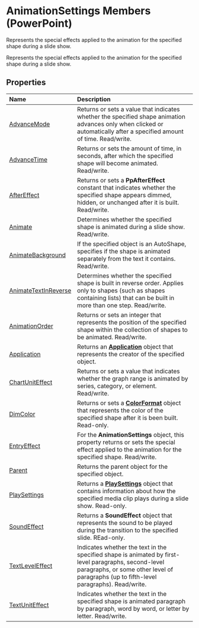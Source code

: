 
# AnimationSettings Members (PowerPoint)
Represents the special effects applied to the animation for the specified shape during a slide show.

Represents the special effects applied to the animation for the specified shape during a slide show.


## Properties



|**Name**|**Description**|
|:-----|:-----|
|[AdvanceMode](794d867f-cd7d-eeb6-0d6c-081e2be72ee5.md)|Returns or sets a value that indicates whether the specified shape animation advances only when clicked or automatically after a specified amount of time. Read/write. |
|[AdvanceTime](f4e5cec6-ba11-f605-3b3f-c4867fbce315.md)|Returns or sets the amount of time, in seconds, after which the specified shape will become animated. Read/write.|
|[AfterEffect](d8ccab29-8637-a48d-0f44-81a7fd1cca0b.md)|Returns or sets a  **PpAfterEffect** constant that indicates whether the specified shape appears dimmed, hidden, or unchanged after it is built. Read/write.|
|[Animate](7434630f-3c73-4261-36f7-a26d45e9df11.md)|Determines whether the specified shape is animated during a slide show. Read/write.|
|[AnimateBackground](929ba50f-23c4-9dea-09fb-fa580715b118.md)|If the specified object is an AutoShape, specifies if the shape is animated separately from the text it contains. Read/write.|
|[AnimateTextInReverse](cceba8ad-9896-10ef-5c11-7c93d370c82c.md)|Determines whether the specified shape is built in reverse order. Applies only to shapes (such as shapes containing lists) that can be built in more than one step. Read/write.|
|[AnimationOrder](0a29fb35-1cd8-4d12-184e-1132494a0864.md)|Returns or sets an integer that represents the position of the specified shape within the collection of shapes to be animated. Read/write.|
|[Application](caf149e6-302b-ff24-da9e-e604d4146480.md)|Returns an  **[Application](978c2b99-4271-b953-4283-73b5f3d96f41.md)** object that represents the creator of the specified object.|
|[ChartUnitEffect](a2b66cf3-c8b9-6b9c-d184-13a828b474b2.md)|Returns or sets a value that indicates whether the graph range is animated by series, category, or element. Read/write.|
|[DimColor](574c24b0-45af-2e7c-6fd5-bfc17f552c83.md)|Returns or sets a  **[ColorFormat](3bfcd08d-65f4-25a3-2d05-77111fbd13e5.md)** object that represents the color of the specified shape after it is been built. Read-only.|
|[EntryEffect](de803113-6f7f-b1a2-1d52-43eeacccf666.md)|For the  **AnimationSettings** object, this property returns or sets the special effect applied to the animation for the specified shape. Read/write.|
|[Parent](73f01a7a-51c5-129f-34bf-2b7385e98ba5.md)|Returns the parent object for the specified object.|
|[PlaySettings](2cfd1ed9-7ed0-0f69-4df5-43aa22e37f46.md)|Returns a  **[PlaySettings](5a588b69-08ab-2422-12f9-a2666d3fc6ac.md)** object that contains information about how the specified media clip plays during a slide show. Read-only.|
|[SoundEffect](b357a83d-167b-5429-7d7d-94851c8735ac.md)|Returns a  **SoundEffect** object that represents the sound to be played during the transition to the specified slide. REad-only.|
|[TextLevelEffect](008e3db2-2d22-5218-c312-663f0106adc6.md)|Indicates whether the text in the specified shape is animated by first-level paragraphs, second-level paragraphs, or some other level of paragraphs (up to fifth-level paragraphs). Read/write.|
|[TextUnitEffect](6948db54-775a-39d6-9d90-99ad25f9cb80.md)|Indicates whether the text in the specified shape is animated paragraph by paragraph, word by word, or letter by letter. Read/write.|

